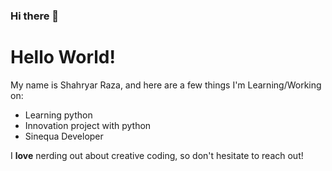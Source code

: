 ### Hi there 👋

# Hello World!

My name is Shahryar Raza, and here are a few things I'm Learning/Working on:

- Learning python
- Innovation project with python
- Sinequa Developer

I **love** nerding out about creative coding, so don't hesitate to reach out!
